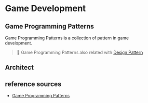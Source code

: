 # Game Development


## Game Programming Patterns

Game Programming Patterns is a collection of pattern in game development.

> 📌 Game Programming Patterns also related with [Design Pattern](./../../comsci/se/dp/README)

## Architect

## reference sources

- [Game Programming Patterns](https://gameprogrammingpatterns.com/)
